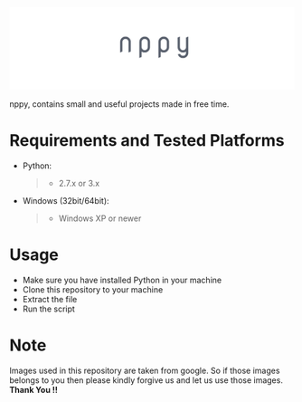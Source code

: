 <img src="cover.png">

nppy, contains small and useful projects made in free time.

# Requirements and Tested Platforms
* Python:
  > * 2.7.x or 3.x

* Windows (32bit/64bit):
  > * Windows XP or newer

# Usage
- Make sure you have installed Python in your machine
- Clone this repository to your machine
- Extract the file
- Run the script

# Note
Images used in this repository are taken from google. So if those images belongs to you then please kindly forgive us and let us use those images. **Thank You !!**
